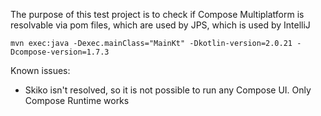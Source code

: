 The purpose of this test project is to check if Compose Multiplatform is resolvable via pom files, which are used by JPS, which is used by IntelliJ

```
mvn exec:java -Dexec.mainClass="MainKt" -Dkotlin-version=2.0.21 -Dcompose-version=1.7.3
```

Known issues:
- Skiko isn't resolved, so it is not possible to run any Compose UI. Only Compose Runtime works